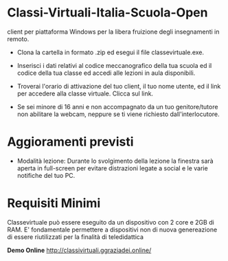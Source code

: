 # Classi-Virtuali-Italia-Scuola-Open
client per piattaforma Windows per la libera fruizione degli insegnamenti in remoto. 

- Clona la cartella in formato .zip ed esegui il file classevirtuale.exe.

- Inserisci i dati relativi al codice meccanografico della tua scuola ed il codice della tua classe ed accedi alle lezioni in aula disponibili.

- Troverai l'orario di attivazione del tuo client, il tuo nome utente, ed il link per accedere alla classe virtuale. Clicca sul link. 

- Se sei minore di 16 anni e non accompagnato da un tuo genitore/tutore non abilitare la webcam, neppure se ti viene richiesto dall'interlocutore.


# Aggioramenti previsti

- Modalità lezione: Durante lo svolgimento della lezione la finestra sarà aperta in full-screen per evitare distrazioni legate a social e le varie notifiche del tuo PC.

# Requisiti Minimi
Classevirtuale può essere eseguito da un dispositivo con 2 core e 2GB di RAM. E' fondamentale permettere a dispositivi non di nuova genereazione di essere riutilizzati per la finalità di teledidattica


**Demo Online** http://classivirtuali.ggraziadei.online/
